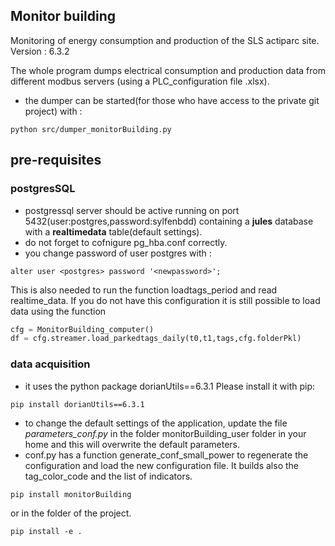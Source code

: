 ## Monitor building
Monitoring of energy consumption and production of the SLS actiparc site.
Version : 6.3.2


The whole program dumps electrical consumption and production data from different modbus servers (using a PLC_configuration file .xlsx).
- the dumper can be started(for those who have access to the private git project) with :
```
python src/dumper_monitorBuilding.py
```
## pre-requisites

### postgresSQL
- postgressql server should be active running on port 5432(user:postgres,password:sylfenbdd) containing a **jules** database with a **realtimedata** table(default settings).
- do not forget to cofnigure pg_hba.conf correctly.
- you change password of user postgres with :
```shell
alter user <postgres> password '<newpassword>';
```  

This is also needed to run the function loadtags_period and read realtime_data. If you do not have this configuration it is still possible to load data using the function
```python
cfg = MonitorBuilding_computer()
df = cfg.streamer.load_parkedtags_daily(t0,t1,tags,cfg.folderPkl)

```
### data acquisition
- it uses the python package dorianUtils==6.3.1 Please install it with pip:
```
pip install dorianUtils==6.3.1
```
- to change the default settings of the application, update the file *parameters_conf.py* in the folder monitorBuilding_user folder in your home and this will overwrite the default parameters.
- conf.py has a function generate_conf_small_power to regenerate the configuration and load the new configuration file. It builds also the tag_color_code and the list of indicators.

```
pip install monitorBuilding
```
or in the folder of the project.
```
pip install -e .
```
